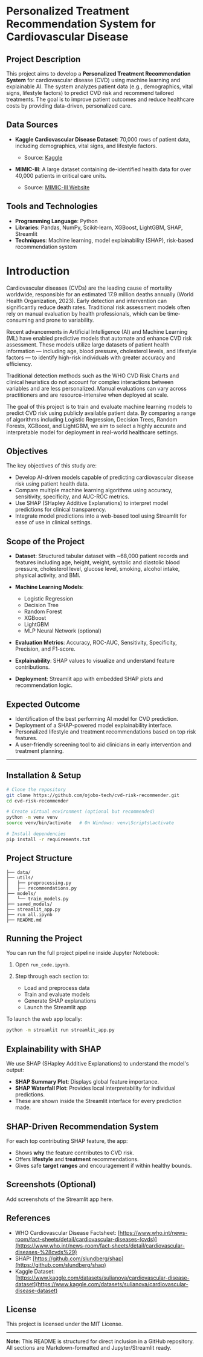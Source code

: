 # Personalized Treatment Recommendation System for Cardiovascular Disease

## Project Description

This project aims to develop a **Personalized Treatment Recommendation System** for cardiovascular disease (CVD) using machine learning and explainable AI. The system analyzes patient data (e.g., demographics, vital signs, lifestyle factors) to predict CVD risk and recommend tailored treatments. The goal is to improve patient outcomes and reduce healthcare costs by providing data-driven, personalized care.

## Data Sources

* **Kaggle Cardiovascular Disease Dataset**: 70,000 rows of patient data, including demographics, vital signs, and lifestyle factors.

  * Source: [Kaggle](https://www.kaggle.com/datasets/sulianova/cardiovascular-disease-dataset)
* **MIMIC-III**: A large dataset containing de-identified health data for over 40,000 patients in critical care units.

  * Source: [MIMIC-III Website](https://mimic.physionet.org/)

## Tools and Technologies

* **Programming Language**: Python
* **Libraries**: Pandas, NumPy, Scikit-learn, XGBoost, LightGBM, SHAP, Streamlit
* **Techniques**: Machine learning, model explainability (SHAP), risk-based recommendation system

# Introduction

Cardiovascular diseases (CVDs) are the leading cause of mortality worldwide, responsible for an estimated 17.9 million deaths annually (World Health Organization, 2023). Early detection and intervention can significantly reduce death rates. Traditional risk assessment models often rely on manual evaluation by health professionals, which can be time-consuming and prone to variability.

Recent advancements in Artificial Intelligence (AI) and Machine Learning (ML) have enabled predictive models that automate and enhance CVD risk assessment. These models utilize large datasets of patient health information — including age, blood pressure, cholesterol levels, and lifestyle factors — to identify high-risk individuals with greater accuracy and efficiency.

Traditional detection methods such as the WHO CVD Risk Charts and clinical heuristics do not account for complex interactions between variables and are less personalized. Manual evaluations can vary across practitioners and are resource-intensive when deployed at scale.

The goal of this project is to train and evaluate machine learning models to predict CVD risk using publicly available patient data. By comparing a range of algorithms including Logistic Regression, Decision Trees, Random Forests, XGBoost, and LightGBM, we aim to select a highly accurate and interpretable model for deployment in real-world healthcare settings.

## Objectives

The key objectives of this study are:

* Develop AI-driven models capable of predicting cardiovascular disease risk using patient health data.
* Compare multiple machine learning algorithms using accuracy, sensitivity, specificity, and AUC-ROC metrics.
* Use SHAP (SHapley Additive Explanations) to interpret model predictions for clinical transparency.
* Integrate model predictions into a web-based tool using Streamlit for ease of use in clinical settings.

## Scope of the Project

* **Dataset**: Structured tabular dataset with \~68,000 patient records and features including age, height, weight, systolic and diastolic blood pressure, cholesterol level, glucose level, smoking, alcohol intake, physical activity, and BMI.
* **Machine Learning Models**:

  * Logistic Regression
  * Decision Tree
  * Random Forest
  * XGBoost
  * LightGBM
  * MLP Neural Network (optional)
* **Evaluation Metrics**: Accuracy, ROC-AUC, Sensitivity, Specificity, Precision, and F1-score.
* **Explainability**: SHAP values to visualize and understand feature contributions.
* **Deployment**: Streamlit app with embedded SHAP plots and recommendation logic.

## Expected Outcome

* Identification of the best performing AI model for CVD prediction.
* Deployment of a SHAP-powered model explainability interface.
* Personalized lifestyle and treatment recommendations based on top risk features.
* A user-friendly screening tool to aid clinicians in early intervention and treatment planning.

---

## Installation & Setup

```bash
# Clone the repository
git clone https://github.com/ojobo-tech/cvd-risk-recommender.git
cd cvd-risk-recommender

# Create virtual environment (optional but recommended)
python -m venv venv
source venv/bin/activate   # On Windows: venv\Scripts\activate

# Install dependencies
pip install -r requirements.txt
```

## Project Structure

```
├── data/                         
├── utils/
│   ├── preprocessing.py         
│   ├── recommendations.py        
├── models/
│   └── train_models.py           
├── saved_models/               
├── streamlit_app.py            
├── run_all.ipynb              
├── README.md
```

## Running the Project

You can run the full project pipeline inside Jupyter Notebook:

1. Open `run_code.ipynb`.
2. Step through each section to:

   * Load and preprocess data
   * Train and evaluate models
   * Generate SHAP explanations
   * Launch the Streamlit app

To launch the web app locally:

```bash
python -m streamlit run streamlit_app.py
```

## Explainability with SHAP

We use SHAP (SHapley Additive Explanations) to understand the model's output:

* **SHAP Summary Plot**: Displays global feature importance.
* **SHAP Waterfall Plot**: Provides local interpretability for individual predictions.
* These are shown inside the Streamlit interface for every prediction made.

## SHAP-Driven Recommendation System

For each top contributing SHAP feature, the app:

* Shows **why** the feature contributes to CVD risk.
* Offers **lifestyle** and **treatment** recommendations.
* Gives safe **target ranges** and encouragement if within healthy bounds.

## Screenshots (Optional)

Add screenshots of the Streamlit app here.

## References

* WHO Cardiovascular Disease Factsheet: [https://www.who.int/news-room/fact-sheets/detail/cardiovascular-diseases-(cvds)](https://www.who.int/news-room/fact-sheets/detail/cardiovascular-diseases-%28cvds%29)
* SHAP: [https://github.com/slundberg/shap](https://github.com/slundberg/shap)
* Kaggle Dataset: [https://www.kaggle.com/datasets/sulianova/cardiovascular-disease-dataset](https://www.kaggle.com/datasets/sulianova/cardiovascular-disease-dataset)

## License

This project is licensed under the MIT License.

---

**Note:** This README is structured for direct inclusion in a GitHub repository. All sections are Markdown-formatted and Jupyter/Streamlit ready.
